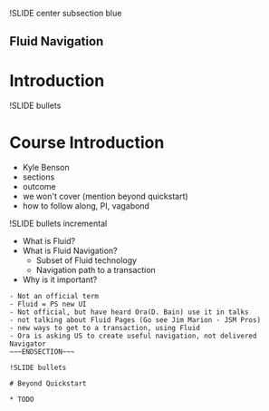 !SLIDE center subsection blue

## Fluid Navigation
# Introduction

!SLIDE bullets

# Course Introduction

* Kyle Benson
* sections
* outcome
* we won't cover (mention beyond quickstart)
* how to follow along, PI, vagabond

!SLIDE bullets incremental

* What is Fluid?
* What is Fluid Navigation?    
    * Subset of Fluid technology
    * Navigation path to a transaction
* Why is it important?
~~~SECTION:notes~~~
- Not an official term
- Fluid = PS new UI
- Not official, but have heard Ora(D. Bain) use it in talks
- not talking about Fluid Pages (Go see Jim Marion - JSM Pros)
- new ways to get to a transaction, using Fluid
- Ora is asking US to create useful navigation, not delivered Navigator
~~~ENDSECTION~~~

!SLIDE bullets

# Beyond Quickstart

* TODO
